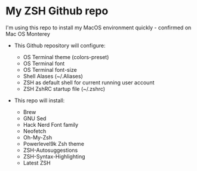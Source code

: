 # My ZSH Github repo
I'm using this repo to install my MacOS environment quickly - confirmed on Mac OS Monterey

* This Github repository will configure:
    * OS Terminal theme (colors-preset)
    * OS Terminal font
    * OS Terminal font-size
    * Shell Alases (~/.Aliases)
    * ZSH as default shell for current running user account
    * ZSH ZshRC startup file (~/.zshrc)

* This repo will install:
    * Brew
    * GNU Sed
    * Hack Nerd Font family
    * Neofetch
    * Oh-My-Zsh
    * Powerlevel9k Zsh theme
    * ZSH-Autosuggestions
    * ZSH-Syntax-Highlighting
    * Latest ZSH

